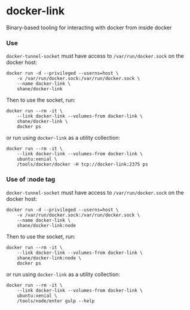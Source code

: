 # docker-link

Binary-based tooling for interacting with docker from inside docker

### Use

`docker-tunnel-socket` must have access to `/var/run/docker.sock` on the docker host:

    docker run -d --privileged --userns=host \
        -v /var/run/docker.sock:/var/run/docker.sock \
        --name docker-link \
        shane/docker-link

Then to use the socket, run:

    docker run --rm -it \
        --link docker-link --volumes-from docker-link \
        shane/docker-link \
        docker ps

or run using `docker-link` as a utility collection:

    docker run --rm -it \
        --link docker-link --volumes-from docker-link \
        ubuntu:xenial \
        /tools/docker/docker -H tcp://docker-link:2375 ps

### Use of :node tag

`docker-tunnel-socket` must have access to `/var/run/docker.sock` on the docker host:

    docker run -d --privileged --userns=host \
        -v /var/run/docker.sock:/var/run/docker.sock \
        --name docker-link \
        shane/docker-link:node

Then to use the socket, run:

    docker run --rm -it \
        --link docker-link --volumes-from docker-link \
        shane/docker-link:node \
        docker ps

or run using `docker-link` as a utility collection:

    docker run --rm -it \
        --link docker-link --volumes-from docker-link \
        ubuntu:xenial \
        /tools/node/enter gulp --help

